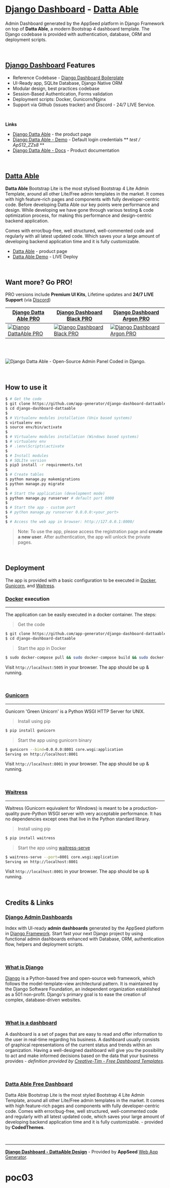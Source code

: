 # [Django Dashboard](http://appseed.us/admin-dashboards/django) - [Datta Able](https://appseed.us/admin-dashboards/django-dashboard-dattaable-pro)

Admin Dashboard generated by the AppSeed platform in Django Framework on top of **Datta Able**, a modern Bootstrap 4 dashboard template. The Django codebase is provided with authentication, database, ORM and deployment scripts.

<br />

## [Django Dashboard](http://appseed.us/admin-dashboards/django) Features

- Reference Codebase - [Django Dashboard Boilerplate](https://docs.appseed.us/boilerplate-code/django-dashboard)
- UI-Ready app, SQLite Database, Django Native ORM
- Modular design, best practices codebase
- Session-Based Authentication, Forms validation
- Deployment scripts: Docker, Gunicorn/Nginx
- Support via Github (issues tracker) and Discord - 24/7 LIVE Service.

<br />

**Links**

- [Django Datta Able](https://appseed.us/admin-dashboards/django-dashboard-dattaable) - the product page
- [Django Datta Able - Demo](https://django-dashboard-dattaable.appseed.us/) - Default login credentials ** *test / ApS12_ZZs8* **
- [Django Datta Able - Docs](https://docs.appseed.us/admin-dashboards/django-dashboard-dattaable/) - Product documentation

<br />

## **[Datta Able](https://docs.appseed.us/bootstrap-template/datta-able/)**

**Datta Able** Bootstrap Lite is the most stylised Bootstrap 4 Lite Admin Template, around all other Lite/Free admin templates in the market. It comes with high feature-rich pages and components with fully developer-centric code. Before developing Datta Able our key points were performance and design. While developing we have gone through various testing & code optimization process, for making this performance and design-centric backend application.

Comes with error/bug-free, well structured, well-commented code and regularly with all latest updated code. Which saves your a large amount of developing backend application time and it is fully customizable.

- [Datta Able](https://codedthemes.com/item/datta-able-bootstrap-lite/) - product page
- [Datta Able Demo](http://lite.codedthemes.com/datta-able/bootstrap/) - LIVE Deploy

<br />

## Want more? Go PRO!

PRO versions include **Premium UI Kits**, Lifetime updates and **24/7 LIVE Support** (via [Discord](https://discord.gg/fZC6hup))

| [Django Datta Able PRO](https://appseed.us/admin-dashboards/django-dashboard-dattaable-pro) | [Django Dashboard Black PRO](https://appseed.us/admin-dashboards/django-dashboard-black-pro) | [Django Dashboard Argon PRO](https://appseed.us/admin-dashboards/django-dashboard-argon-pro) |
| --- | --- | --- |
| [![Django DattaAble PRO](https://raw.githubusercontent.com/app-generator/django-dashboard-dattaable-pro/master/media/django-dashboard-dattaable-pro-screen.png)](https://appseed.us/admin-dashboards/django-dashboard-dattaable-pro) | [![Django Dashboard Black PRO](https://raw.githubusercontent.com/app-generator/django-dashboard-black-pro/master/media/django-dashboard-black-pro-screen.png)](https://appseed.us/admin-dashboards/django-dashboard-black-pro) | [![Django Dashboard Argon PRO](https://raw.githubusercontent.com/app-generator/django-dashboard-argon-pro/master/media/django-dashboard-argon-pro-screen.png)](https://appseed.us/admin-dashboards/django-dashboard-argon-pro)

<br />
<br />

![Django Datta Able - Open-Source Admin Panel Coded in Django.](https://raw.githubusercontent.com/app-generator/static/master/django-dashboard-dattaable/django-dashboard-dattaable-intro.gif)

<br />

## How to use it

```bash
$ # Get the code
$ git clone https://github.com/app-generator/django-dashboard-dattaable.git
$ cd django-dashboard-dattaable
$
$ # Virtualenv modules installation (Unix based systems)
$ virtualenv env
$ source env/bin/activate
$
$ # Virtualenv modules installation (Windows based systems)
$ # virtualenv env
$ # .\env\Scripts\activate
$
$ # Install modules
$ # SQLIte version
$ pip3 install -r requirements.txt
$
$ # Create tables
$ python manage.py makemigrations
$ python manage.py migrate
$
$ # Start the application (development mode)
$ python manage.py runserver # default port 8000
$
$ # Start the app - custom port 
$ # python manage.py runserver 0.0.0.0:<your_port>
$
$ # Access the web app in browser: http://127.0.0.1:8000/
```

> Note: To use the app, please access the registration page and **create a new user**. After authentication, the app will unlock the private pages.

<br />

## Deployment

The app is provided with a basic configuration to be executed in [Docker](https://www.docker.com/), [Gunicorn](https://gunicorn.org/), and [Waitress](https://docs.pylonsproject.org/projects/waitress/en/stable/).

### [Docker](https://www.docker.com/) execution
---

The application can be easily executed in a docker container. The steps:

> Get the code

```bash
$ git clone https://github.com/app-generator/django-dashboard-dattaable.git
$ cd django-dashboard-dattaable
```

> Start the app in Docker

```bash
$ sudo docker-compose pull && sudo docker-compose build && sudo docker-compose up -d
```

Visit `http://localhost:5005` in your browser. The app should be up & running.

<br />

### [Gunicorn](https://gunicorn.org/)
---

Gunicorn 'Green Unicorn' is a Python WSGI HTTP Server for UNIX.

> Install using pip

```bash
$ pip install gunicorn
```
> Start the app using gunicorn binary

```bash
$ gunicorn --bind=0.0.0.0:8001 core.wsgi:application
Serving on http://localhost:8001
```

Visit `http://localhost:8001` in your browser. The app should be up & running.


<br />

### [Waitress](https://docs.pylonsproject.org/projects/waitress/en/stable/)
---

Waitress (Gunicorn equivalent for Windows) is meant to be a production-quality pure-Python WSGI server with very acceptable performance. It has no dependencies except ones that live in the Python standard library.

> Install using pip

```bash
$ pip install waitress
```
> Start the app using [waitress-serve](https://docs.pylonsproject.org/projects/waitress/en/stable/runner.html)

```bash
$ waitress-serve --port=8001 core.wsgi:application
Serving on http://localhost:8001
```

Visit `http://localhost:8001` in your browser. The app should be up & running.

<br />

## Credits & Links

### [Django Admin Dashboards](https://appseed.us/admin-dashboards/django)

Index with UI-ready **admin dashboards** generated by the AppSeed platform in [Django Framework](https://www.djangoproject.com/).
Start fast your next Django project by using functional admin dashboards enhanced with Database, ORM, authentication flow, helpers and deployment scripts.

<br />

### [What is Django](https://docs.appseed.us/what-is/django/)

[Django](https://www.djangoproject.com/) is a Python-based free and open-source web framework, which follows the model-template-view architectural pattern. It is maintained by the Django Software Foundation, an independent organization established as a 501 non-profit. Django's primary goal is to ease the creation of complex, database-driven websites.

<br />

### [What is a dashboard](https://en.wikipedia.org/wiki/Dashboard_(business))

A dashboard is a set of pages that are easy to read and offer information to the user in real-time regarding his business. A dashboard usually consists of graphical representations of the current status and trends within an organization. Having a well-designed dashboard will give you the possibility to act and make informed decisions based on the data that your business provides - *definition provided by [Creative-Tim - Free Dashboard Templates](https://www.creative-tim.com/blog/web-design/free-dashboard-templates/?ref=appseed)*.

<br />

### [Datta Able Free Dashboard](https://codedthemes.com/item/datta-able-bootstrap-lite/)

Datta Able Bootstrap Lite is the most styled Bootstrap 4 Lite Admin Template, around all other Lite/Free admin templates in the market. It comes with high feature-rich pages and components with fully developer-centric code. Comes with error/bug-free, well structured, well-commented code and regularly with all latest updated code, which saves your large amount of developing backend application time and it is fully customizable. - provided by **CodedThemes**.

<br />

---
**[Django Dashboard - DattaAble Design](https://appseed.us/admin-dashboards/django-dashboard-dattaable)** - Provided by **AppSeed** [Web App Generator](https://appseed.us/app-generator).
# poc03
